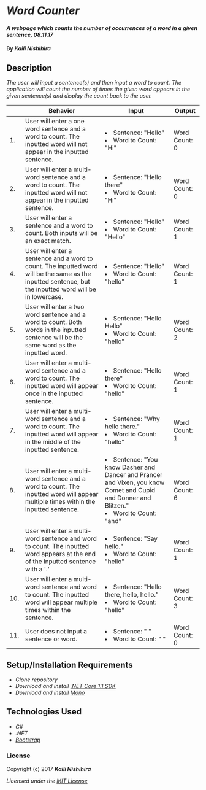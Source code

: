 # _Word Counter_

#### _A webpage which counts the number of occurrences of a word in a given sentence, 08.11.17_

#### By _**Kaili Nishihira**_

## Description

_The user will input a sentence(s) and then input a word to count. The application will count the number of times the given word appears in the given sentence(s) and display the count back to the user._

|| Behavior  | Input  | Output  |
|---|---|---|---|
|1.| User will enter a one word sentence and a word to count. The inputted word will not appear in the inputted sentence.   | <li>Sentence: "Hello"</li><li>Word to Count: "Hi"</li>  | Word Count: 0   |
|2.| User will enter a multi-word sentence and a word to count. The inputted word will not appear in the inputted sentence.   | <li>Sentence: "Hello there"</li><li>Word to Count: "Hi"</li>  | Word Count: 0   |
|3.| User will enter a sentence and a word to count. Both inputs will be an exact match.  | <li>Sentence: "Hello"</li><li>Word to Count: "Hello"</li>| Word Count: 1  |
|4.| User will enter a sentence and a word to count. The inputted word will be the same as the inputted sentence, but the inputted word will be in lowercase.  | <li>Sentence: "Hello"</li><li>Word to Count: "hello"</li>  | Word Count: 1  |
|5.| User will enter a two word sentence and a word to count. Both words in the inputted sentence will be the same word as the inputted word.  | <li>Sentence: "Hello Hello"</li><li>Word to Count: "hello"</li>  | Word Count: 2  |
|6.| User will enter a multi-word sentence and a word to count. The inputted word will appear once in the inputted sentence.   | <li>Sentence: "Hello there"</li><li>Word to Count: "hello"</li>   | Word Count: 1  |
|7.| User will enter a multi-word sentence and a word to count. The inputted word will appear in the middle of the inputted sentence. | <li>Sentence: "Why hello there."</li><li>Word to Count: "hello"</li> | Word Count: 1 |
|8.| User will enter a multi-word sentence and a word to count. The inputted word will appear multiple times within the inputted sentence.   | <li>Sentence: "You know Dasher and Dancer and Prancer and Vixen, you know Comet and Cupid and Donner and Blitzen."</li><li>Word to Count: "and"  | Word Count: 6 |
|9.| User will enter a multi-word sentence and word to count. The inputted word appears at the end of the inputted sentence with a '.'  | <li>Sentence: "Say hello."</li><li>Word to Count: "hello"</li>   | Word Count: 1  |
|10.| User will enter a multi-word sentence and word to count. The inputted word will appear multiple times within the sentence.  | <li>Sentence: "Hello there, hello, hello."</li><li>Word to Count: "hello"</li>  | Word Count: 3  |
|11.| User does not input a sentence or word.  | <li>Sentence: " "</li><li>Word to Count: " "</li> | Word Count: 0  |



## Setup/Installation Requirements

* _Clone repository_
* _Download and install [.NET Core 1.1 SDK](https://www.microsoft.com/net/download/core)_
* _Download and install [Mono](http://www.mono-project.com/download/)_


## Technologies Used
* _C#_
* _.NET_
* _[Bootstrap](http://getbootstrap.com/getting-started/)_

### License

Copyright (c) 2017 **_Kaili Nishihira_**

*Licensed under the [MIT License](https://opensource.org/licenses/MIT)*

